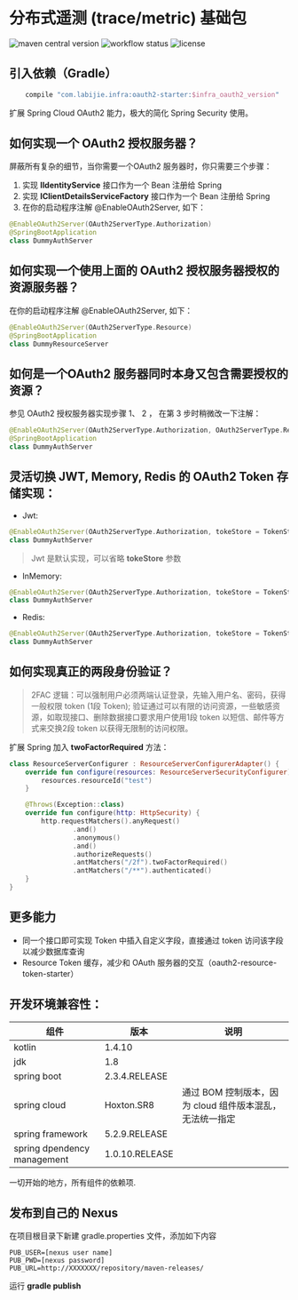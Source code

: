 # 分布式遥测 (trace/metric) 基础包

![maven central version](https://img.shields.io/maven-central/v/com.labijie.infra/oauth2-starter?style=flat-square)
![workflow status](https://img.shields.io/github/workflow/status/hongque-pro/infra-oauth2/Gradle%20Build%20And%20Release?label=CI%20publish&style=flat-square)
![license](https://img.shields.io/github/license/hongque-pro/infra-oauth2?style=flat-square)

## 引入依赖（Gradle）

```groovy
    compile "com.labijie.infra:oauth2-starter:$infra_oauth2_version"
```

扩展 Spring Cloud OAuth2 能力，极大的简化 Spring Security 使用。

## 如何实现一个 OAuth2 授权服务器？
屏蔽所有复杂的细节，当你需要一个OAuth2 服务器时，你只需要三个步骤：

1. 实现 **IIdentityService** 接口作为一个 Bean 注册给 Spring
2. 实现 **IClientDetailsServiceFactory** 接口作为一个 Bean 注册给 Spring
3. 在你的启动程序注解 @EnableOAuth2Server, 如下：

```kotlin
@EnableOAuth2Server(OAuth2ServerType.Authorization)
@SpringBootApplication
class DummyAuthServer
```

## 如何实现一个使用上面的 OAuth2 授权服务器授权的资源服务器？
在你的启动程序注解 @EnableOAuth2Server, 如下：
```kotlin
@EnableOAuth2Server(OAuth2ServerType.Resource)
@SpringBootApplication
class DummyResourceServer
```

## 如何是一个OAuth2 服务器同时本身又包含需要授权的资源？
参见 OAuth2 授权服务器实现步骤 1、 2 ， 在第 3 步时稍微改一下注解：

```kotlin
@EnableOAuth2Server(OAuth2ServerType.Authorization, OAuth2ServerType.Resource)
@SpringBootApplication
class DummyAuthServer
```

## 灵活切换 JWT, Memory, Redis 的 OAuth2 Token 存储实现：
- Jwt:
```kotlin
@EnableOAuth2Server(OAuth2ServerType.Authorization, tokeStore = TokenStoreType.Jwt)
class DummyAuthServer
```
> Jwt 是默认实现，可以省略 **tokeStore** 参数
- InMemory:
```kotlin
@EnableOAuth2Server(OAuth2ServerType.Authorization, tokeStore = TokenStoreType.InMemory)
class DummyAuthServer
```
- Redis:
```kotlin
@EnableOAuth2Server(OAuth2ServerType.Authorization, tokeStore = TokenStoreType.Redis)
class DummyAuthServer
```

## 如何实现真正的两段身份验证？

> 2FAC 逻辑：可以强制用户必须两端认证登录，先输入用户名、密码，获得一般权限 token (1段 Token);
> 验证通过可以有限的访问资源，一些敏感资源，如取现接口、删除数据接口要求用户使用1段 token 以短信、邮件等方式来交换2段 token 以获得无限制的访问权限。

扩展 Spring 加入 **twoFactorRequired** 方法：
```kotlin
class ResourceServerConfigurer : ResourceServerConfigurerAdapter() {
    override fun configure(resources: ResourceServerSecurityConfigurer) {
        resources.resourceId("test")
    }

    @Throws(Exception::class)
    override fun configure(http: HttpSecurity) {
        http.requestMatchers().anyRequest()
                .and()
                .anonymous()
                .and()
                .authorizeRequests()
                .antMatchers("/2f").twoFactorRequired()
                .antMatchers("/**").authenticated()
    }
}
```

## 更多能力

- 同一个接口即可实现 Token 中插入自定义字段，直接通过 token 访问该字段以减少数据库查询
- Resource Token 缓存，减少和 OAuth 服务器的交互（oauth2-resource-token-starter）

## 开发环境兼容性：

|组件|版本|说明|
|--------|--------|--------|
|   kotlin    |      1.4.10    |           |
|   jdk    |      1.8   |           |
|   spring boot    |      2.3.4.RELEASE    |           |
|  spring cloud    |      Hoxton.SR8    |   通过 BOM 控制版本，因为 cloud 组件版本混乱，无法统一指定  |
|   spring framework    |      5.2.9.RELEASE   |           |
|   spring dpendency management    |      1.0.10.RELEASE    |           |

一切开始的地方，所有组件的依赖项.

## 发布到自己的 Nexus

在项目根目录下新建 gradle.properties 文件，添加如下内容

```text
PUB_USER=[nexus user name]
PUB_PWD=[nexus password]
PUB_URL=http://XXXXXXX/repository/maven-releases/
```
运行  **gradle publish**
